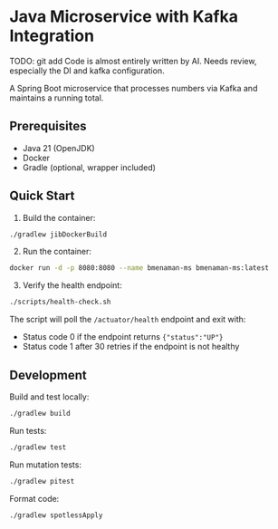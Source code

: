 # Java Microservice with Kafka Integration

TODO: git add Code is almost entirely written by AI.  Needs review, especially the DI and kafka configuration.

A Spring Boot microservice that processes numbers via Kafka and maintains a running total.

## Prerequisites

- Java 21 (OpenJDK)
- Docker
- Gradle (optional, wrapper included)

## Quick Start

1. Build the container:
```bash
./gradlew jibDockerBuild
```

2. Run the container:
```bash
docker run -d -p 8080:8080 --name bmenaman-ms bmenaman-ms:latest
```

3. Verify the health endpoint:
```bash
./scripts/health-check.sh
```

The script will poll the `/actuator/health` endpoint and exit with:
- Status code 0 if the endpoint returns `{"status":"UP"}`
- Status code 1 after 30 retries if the endpoint is not healthy

## Development

Build and test locally:
```bash
./gradlew build
```

Run tests:
```bash
./gradlew test
```

Run mutation tests:
```bash
./gradlew pitest
```

Format code:
```bash
./gradlew spotlessApply
``` 